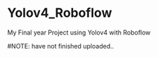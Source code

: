 # Yolov4_Roboflow
 My Final year Project using Yolov4 with Roboflow

#NOTE: have not finished uploaded..
